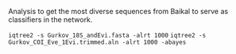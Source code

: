 Analysis to get the most diverse sequences from Baikal to serve as classifiers in the network.

`iqtree2 -s Gurkov_18S_andEvi.fasta -alrt 1000`
`iqtree2 -s Gurkov_COI_Eve_1Evi.trimmed.aln -alrt 1000 -abayes`